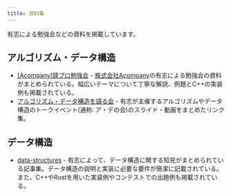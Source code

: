 ```yaml
---
title: 資料集
---
```


有志による勉強会などの資料を掲載しています。

## アルゴリズム・データ構造

- [[Acompany]競プロ勉強会](https://acompany-ac.notion.site/Acompany-2a223ce97b84469aa677d0c868ed9f4f) - [株式会社Acompany](https://www.acompany.tech/)の有志による勉強会の資料がまとめられている。幅広いテーマについて丁寧な解説、例題とC++の実装例も掲載されている。
- [アルゴリズム・データ構造を語る会](https://drive.google.com/drive/folders/1htiwJtiSZ_ruYJYRk54cuJlJgea_XGrH) - 有志が主催するアルゴリズムやデータ構造のトークイベント(通称: ア・デの会)のスライド・動画をまとめたリンク集。

## データ構造

- [data-structures](https://scrapbox.io/data-structures/) - 有志によって、データ構造に関する知見がまとめられている記事集。データ構造の説明と実装に必要な要件が簡潔に記載されている。また、C++やRustを用いた実装例やコンテストでの出題例も掲載されている。
